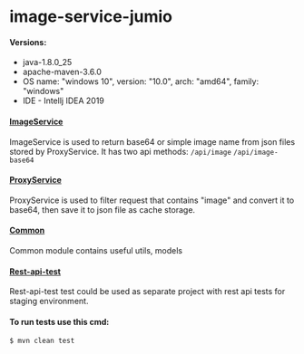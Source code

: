 # image-service-jumio

#### Versions:
- java-1.8.0_25
- apache-maven-3.6.0
- OS name: "windows 10", version: "10.0", arch: "amd64", family: "windows"
- IDE - Intellj IDEA 2019

#### [ImageService](https://github.com/chervonyit/image-service-jumio/tree/master/image-service "Heading Link")
ImageService is used to return base64 or simple image name from json files stored by ProxyService. It has two api methods: 
`/api/image`
`/api/image-base64`

#### [ProxyService](https://github.com/chervonyit/image-service-jumio/tree/master/proxy-service "Heading Link")
ProxyService is used to filter request that contains "image" and convert it to base64, then save it to json file as cache storage. 

#### [Common](https://github.com/chervonyit/image-service-jumio/tree/master/common "Heading Link")
Common module contains useful utils, models

#### [Rest-api-test](https://github.com/chervonyit/image-service-jumio/tree/master/rest-api-test "Heading Link")
Rest-api-test test could be used as separate project with rest api tests for staging environment.

#### To run tests use this cmd:
`$ mvn clean test`
